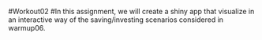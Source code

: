 #Workout02
#In this assignment, we will create a shiny app that visualize in an interactive way of the  saving/investing scenarios considered in warmup06.